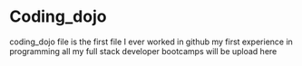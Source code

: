 # Coding_dojo
coding_dojo  file is the first file I ever worked in github
my first experience in programming
all my full stack developer bootcamps will be upload here 
